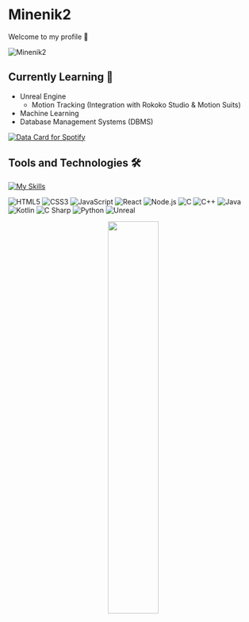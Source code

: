 # Minenik2
Welcome to my profile 👋

<img src="https://count.getloli.com/get/@minenik2?theme=rule34" alt="Minenik2" />

## Currently Learning 📖
- Unreal Engine
  - Motion Tracking (Integration with Rokoko Studio & Motion Suits)
- Machine Learning
- Database Management Systems (DBMS)

<a href="https://data-card-for-spotify.herokuapp.com/card?user_id=11161319946">
  <img src="https://data-card-for-spotify.herokuapp.com/api/card?user_id=11161319946" alt="Data Card for Spotify">
</a>

## Tools and Technologies 🛠

[![My Skills](https://skillicons.dev/icons?i=js,html,css,wasm)](https://skillicons.dev)

![HTML5](https://img.shields.io/badge/HTML5-1C1C1C?style=flat-square&logo=html5&logoColor=E34F26)
![CSS3](https://img.shields.io/badge/CSS3-1C1C1C?style=flat-square&logo=css3&logoColor=1572B6)
![JavaScript](https://img.shields.io/badge/JavaScript-1C1C1C?style=flat-square&logo=javascript&logoColor=F7DF1E)
![React](https://img.shields.io/badge/React-1C1C1C?style=flat-square&logo=react&logoColor=61DAFB)
![Node.js](https://img.shields.io/badge/Node.js-1C1C1C?style=flat-square&logo=nodedotjs&logoColor=339933)
![C](https://img.shields.io/badge/C-1C1C1C?style=flat-square&logo=c&logoColor=A8B9CC)
![C++](https://img.shields.io/badge/C++-1C1C1C?style=flat-square&logo=cplusplus&logoColor=00599C)
![Java](https://img.shields.io/badge/Java-1C1C1C?style=flat-square&logo=java)
![Kotlin](https://img.shields.io/badge/Kotlin-1C1C1C?style=flat-square&logo=kotlin&logoColor=7F52FF)
![C Sharp](https://img.shields.io/badge/C_Sharp-1C1C1C?style=flat-square&logo=csharp&logoColor=239120)
![Python](https://img.shields.io/badge/Python-1C1C1C?style=flat-square&logo=python)
![Unreal](https://img.shields.io/badge/Unreal_Engine-1C1C1C?style=flat-square&logo=unrealengine&logoColor=3776AB)


<div align="center">

<img align="center" width=45% src="https://i.pinimg.com/originals/c7/94/be/c794be5349bc93ec47a2a17daab1b279.gif"><br><br>

</div>
